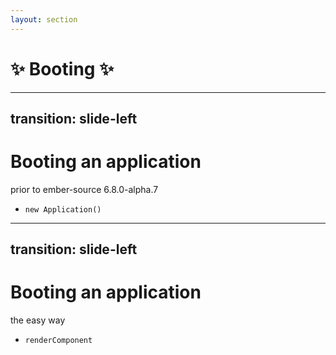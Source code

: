 ```yaml
---
layout: section
---
```


# ✨ Booting ✨ 


---
transition: slide-left
---



# Booting an application

prior to ember-source 6.8.0-alpha.7

- `new Application()`

<!--
We don't always need new apis
-->

---
transition: slide-left
---

# Booting an application 

the easy way

- `renderComponent`

<!--

This is a new API, and is much simpler than the technique of making a whole application

-->

